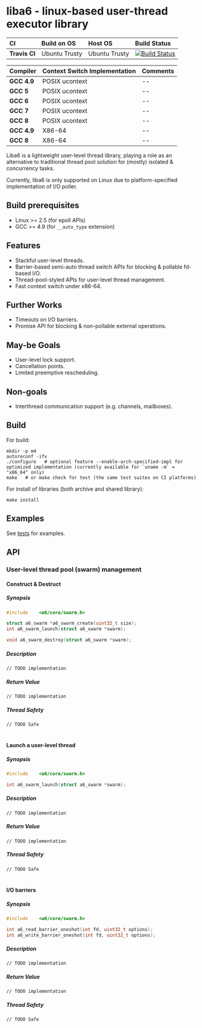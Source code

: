 # liba6 - linux-based user-thread executor library

|CI           |Build on OS  |Host OS      |Build Status     |
|:------------|:------------|:------------|:----------------|
|**Travis CI**|Ubuntu Trusty|Ubuntu Trusty|[![Build Status](https://travis-ci.org/Alpacius/a6.svg?branch=master)](https://travis-ci.org/Alpacius/a6)|

|Compiler     |Context Switch Implementation  |Comments     |
|:------------|:------------------------------|:------------|
|**GCC 4.9**  |POSIX ucontext                 |--           |
|**GCC 5**    |POSIX ucontext                 |--           |
|**GCC 6**    |POSIX ucontext                 |--           |
|**GCC 7**    |POSIX ucontext                 |--           |
|**GCC 8**    |POSIX ucontext                 |--           |
|**GCC 4.9**  |X86-64                         |--           |
|**GCC 8**    |X86-64                         |--           |

Liba6 is a lightweight user-level thread library, playing a role as an alternative to 
traditional thread pool solution for (mostly) isolated & concurrency tasks.

Currently, liba6 is only supported on Linux due to platform-specified implementation of I/O poller.

## Build prerequisites
* Linux >= 2.5 (for epoll APIs)
* GCC >= 4.9 (for `__auto_type` extension)

## Features
* Stackful user-level threads.
* Barrier-based semi-auto thread switch APIs for blocking & pollable fd-based I/O.
* Thread-pool-styled APIs for user-level thread management.
* Fast context switch under x86-64.

## Further Works
* Timeouts on I/O barriers.
* Promise API for blocking & non-pollable external operations.

## May-be Goals
* User-level lock support.
* Cancellation points.
* Limited preemptive rescheduling.

## Non-goals
* Interthread communication support (e.g. channels, mailboxes).

## Build
For build:
```
mkdir -p m4
autoreconf -ifv
./configure   # optional feature --enable-arch-specified-impl for optimized implementation (currently available for `uname -m` = "x86_64" only)
make   # or make check for test (the same test suites on CI platforms)
```

For install of libraries (both archive and shared library):
```
make install
```

## Examples
See [tests](https://github.com/Alpacius/a6/tree/master/test) for examples.

## API

### User-level thread pool (swarm) management 

#### Construct & Destruct

##### Synopsis
```C
#include    <a6/core/swarm.h>

struct a6_swarm *a6_swarm_create(uint32_t size);
int a6_swarm_launch(struct a6_swarm *swarm);

void a6_swarm_destroy(struct a6_swarm *swarm);
```

##### Description
```
// TODO implementation
```

##### Return Value
```
// TODO implementation
```

##### Thread Safety
```
// TODO Safe
```

#

#### Launch a user-level thread

##### Synopsis
```C
#include    <a6/core/swarm.h>

int a6_swarm_launch(struct a6_swarm *swarm);
```

##### Description
```
// TODO implementation
```

##### Return Value
```
// TODO implementation
```

##### Thread Safety
```
// TODO Safe
```

#

#### I/O barriers

##### Synopsis
```C
#include    <a6/core/swarm.h>

int a6_read_barrier_oneshot(int fd, uint32_t options);
int a6_write_barrier_oneshot(int fd, uint32_t options);
```

##### Description
```
// TODO implementation
```

##### Return Value
```
// TODO implementation
```

##### Thread Safety
```
// TODO Safe
```

